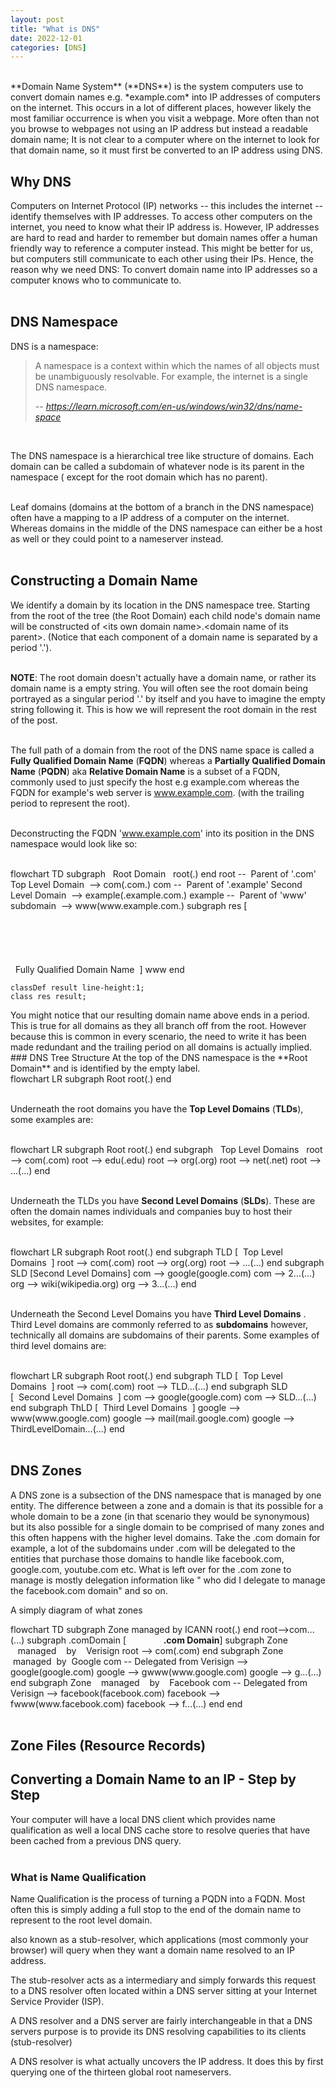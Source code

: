 ```yaml
---
layout: post
title: "What is DNS"
date: 2022-12-01
categories: [DNS]
---
```


<br> 
**Domain Name System** (**DNS**) is the system computers use to convert domain 
names e.g. *example.com* into IP addresses of computers on the internet. This
occurs in a lot of different places, however likely the most familiar occurrence 
is when you visit a webpage. More often than not you browse to webpages not 
using an IP address but instead a readable domain name; It is not clear to a 
computer where on the internet to look for that domain name, so it must first be 
converted to an IP address using DNS.  
<br> 

## Why DNS
Computers on Internet Protocol (IP) networks -- this includes the internet --  
identify themselves with IP addresses. To access other computers on the 
internet, you need to know what their IP address is. However, IP addresses are 
hard to read and harder to remember but domain names offer a human friendly way 
to reference a computer instead. This might be better for us, but computers 
still communicate to each other using their IPs. Hence, the reason why we need 
DNS: To convert domain name into IP addresses so a computer knows who to 
communicate to.   
<br> 

## DNS Namespace 
DNS is a namespace:   
> A namespace is a context within which the names of all objects must be 
unambiguously resolvable. For example, the internet is a single DNS namespace.   
>  
> -- <cite>https://learn.microsoft.com/en-us/windows/win32/dns/name-space</cite>     
<br>   

The DNS namespace is a hierarchical tree like structure of domains. Each domain
can be called a subdomain of whatever node is its parent in the namespace (
except for the root domain which has no parent).     
<br>   

Leaf domains (domains at the bottom of a branch in the DNS namespace) often have 
a mapping to a IP address of a computer on the internet. Whereas domains in the 
middle of the DNS namespace can either be a host as well or they could point to 
a nameserver instead.   
<br>   

## Constructing a Domain Name
We identify a domain by its location in the DNS namespace tree. Starting from 
the root of the tree (the Root Domain) each child node's domain name will be 
constructed of \<its own domain name\>.\<domain name of its parent\>. (Notice 
that each component of a domain name is separated by a period '.').   
<br>   
  
**NOTE**: The root domain doesn't actually have a domain name, or rather its 
domain name is a empty string. You will often see the root domain being 
portrayed as a singular period '.' by itself and you have to imagine the 
empty string following it. This is how we will represent the root domain in the 
rest of the post.    
<br>

The full path of a domain from the root of the DNS name space is called a 
**Fully Qualified Domain Name** (**FQDN**) whereas a **Partially Qualified 
Domain Name** (**PQDN**) aka **Relative Domain Name** is a subset of a 
FQDN, commonly used to just specify the host e.g example.com whereas the FQDN 
for example's web server is www.example.com. (with the trailing period to 
represent the root).  
<br>

Deconstructing the FQDN 'www.example.com' into its position in the DNS namespace
would look like so:      
<br> 
<div class="mermaid"> 
flowchart TD
    subgraph &nbsp&nbspRoot Domain&nbsp&nbsp
        root(.)
    end
    root -- &nbspParent of '.com' Top Level Domain&nbsp --> com(.com.)
    com -- &nbspParent of '.example' Second Level Domain&nbsp --> example(.example.com.)
    example -- &nbspParent of 'www' subdomain&nbsp --> www(www.example.com.)
    subgraph res [<br><br><br><br><br><br>&nbsp&nbspFully Qualified Domain Name&nbsp&nbsp]
        www
    end

    classDef result line-height:1;
    class res result;
</div>   
You might notice that our resulting domain name above ends in a period. This is 
true for all domains as they all branch off from the root. However because this 
is common in every scenario, the need to write it has been made redundant and 
the trailing period on all domains is actually implied.  
<br> 
### DNS Tree Structure 
At the top of the DNS namespace is the **Root Domain** and is identified by the 
empty label.  
<br> 
<div class="mermaid">
flowchart LR
    subgraph Root
        root(.)
    end
</div>
<br> 

Underneath the root domains you have the **Top Level Domains** (**TLDs**), 
some examples are:    
<br> 

<div class="mermaid"> 
flowchart LR
    subgraph Root
        root(.)
    end
    subgraph &nbsp&nbspTop Level Domains&nbsp&nbsp
        root --> com(.com)
        root --> edu(.edu)
        root --> org(.org)
        root --> net(.net)
        root --> ...(...)
    end
</div>   
<br> 

Underneath the TLDs you have **Second Level Domains** (**SLDs**). These are
often the domain names individuals and companies buy to host their websites, for
example:    
<br> 

<div class="mermaid">
flowchart LR
    subgraph Root
        root(.)
    end
    subgraph TLD [&nbsp&nbspTop Level Domains&nbsp&nbsp]
        root --> com(.com)
        root --> org(.org)
        root --> ...(...)
    end
    subgraph SLD [Second Level Domains]
        com --> google(google.com)
        com --> 2...(...)
        org --> wiki(wikipedia.org)
        org --> 3...(...)
    end 
</div>     
<br> 

Underneath the Second Level Domains you have **Third Level Domains** . Third 
Level domains are commonly referred to as **subdomains** however, technically 
all domains are subdomains of their parents. Some examples of third level 
domains are:    
<br> 

<div class="mermaid">
flowchart LR
    subgraph Root
        root(.)
    end
    subgraph TLD [&nbsp&nbspTop Level Domains&nbsp&nbsp]
        root --> com(.com)
        root --> TLD...(...)
    end
    subgraph SLD [&nbsp&nbspSecond Level Domains&nbsp&nbsp]
        com --> google(google.com)
        com --> SLD...(...)
    end 
    subgraph ThLD [&nbsp&nbspThird Level Domains&nbsp&nbsp]
        google --> www(www.google.com)
        google --> mail(mail.google.com)
        google --> ThirdLevelDomain...(...)
    end 
</div>     
<br> 

## DNS Zones
A DNS zone is a subsection of the DNS namespace that is managed by one entity. 
The difference between a zone and a domain is that its possible for a whole 
domain to be a zone (in that scenario they would be synonymous) but its also 
possible for a single domain to be comprised of many zones and this often 
happens with the higher level domains. Take the .com domain for example, a lot 
of the subdomains under .com will be delegated to the entities that purchase 
those domains to handle like facebook.com, google.com, youtube.com etc. What is 
left over for the .com zone to manage is mostly delegation information like "
who did I delegate to manage the facebook.com domain" and so on. 
<br> 

A simply diagram of what zones 

<div class="mermaid">
flowchart TD
    subgraph Zone managed by ICANN
        root(.)
    end
    root-->com...(...)
    subgraph .comDomain [<b>&nbsp&nbsp&nbsp&nbsp&nbsp&nbsp&nbsp&nbsp&nbsp&nbsp&nbsp&nbsp&nbsp&nbsp&nbsp&nbsp&nbsp&nbsp.com Domain</b>]
        subgraph Zone &nbsp&nbsp&nbspmanaged &nbsp&nbsp&nbspby &nbsp&nbsp&nbspVerisign
            root --> com(.com)
        end
        subgraph Zone &nbspmanaged &nbspby &nbspGoogle
            com --&nbspDelegated from Verisign&nbsp--> google(google.com)
            google --> gwww(www.google.com)
            google --> g...(...)
        end 
        subgraph Zone &nbsp&nbsp&nbspmanaged &nbsp&nbsp&nbspby &nbsp&nbsp&nbspFacebook 
            com --&nbspDelegated from Verisign&nbsp--> facebook(facebook.com)
            facebook --> fwww(www.facebook.com)
            facebook --> f...(...)
        end 
    end
</div>     
<br> 

## Zone Files (Resource Records)


## Converting a Domain Name to an IP - Step by Step 
Your computer will have a local DNS client which provides name qualification as
well a local DNS cache store to resolve queries that have been cached from a 
previous DNS query.  
<br> 

### What is Name Qualification
Name Qualification is the process of turning a PQDN into a FQDN. Most often this 
is simply adding a full stop to the end of the domain name to represent to the 
root level domain. 

also known as a stub-resolver, which 
applications (most commonly your browser) will query when they want a domain 
name resolved to an IP address. 

The stub-resolver acts as a intermediary and simply forwards this request to a 
DNS resolver often located within a DNS server sitting at your Internet Service 
Provider (ISP). 

A DNS resolver and a DNS server are fairly interchangeable in that a DNS servers 
purpose is to provide its DNS resolving capabilities to its clients 
(stub-resolver)

A DNS resolver is what actually uncovers the IP address. It does this by first 
querying one of the thirteen global root nameservers.  





